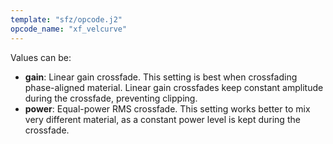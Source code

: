 ```yaml
---
template: "sfz/opcode.j2"
opcode_name: "xf_velcurve"
---
```

Values can be:

- **gain**: Linear gain crossfade. This setting is best when crossfading
            phase-aligned material. Linear gain crossfades keep constant
            amplitude during the crossfade, preventing clipping.
- **power**: Equal-power RMS crossfade. This setting works better to mix very
             different material, as a constant power level is kept
             during the crossfade.
